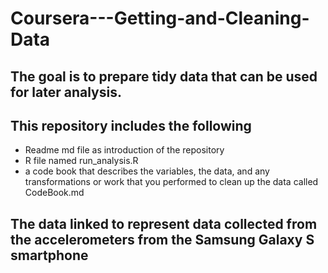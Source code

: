 # Coursera---Getting-and-Cleaning-Data

## The goal is to prepare tidy data that can be used for later analysis.
## This repository includes the following
* Readme md file as introduction of the repository
* R file named run_analysis.R
* a code book that describes the variables, the data, and any transformations or work that you performed to clean up the data called CodeBook.md

## The data linked to represent data collected from the accelerometers from the Samsung Galaxy S smartphone
